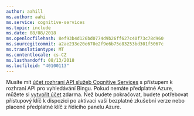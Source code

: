 ```yaml
---
author: aahill
ms.author: aahi
ms.service: cognitive-services
ms.topic: include
ms.date: 08/08/2018
ms.openlocfilehash: 8ef93b4d126bd0774d9b26ff627c40f73c78d960
ms.sourcegitcommit: a2ae233e20e670e2f9e6b75e83253bd301f5067c
ms.translationtype: MT
ms.contentlocale: cs-CZ
ms.lasthandoff: 08/13/2018
ms.locfileid: "40100113"
---
```

Musíte mít [účet rozhraní API služeb Cognitive Services](https://docs.microsoft.com/azure/cognitive-services/cognitive-services-apis-create-account) s přístupem k rozhraní API pro vyhledávání Bingu. Pokud nemáte předplatné Azure, můžete si [vytvořit účet](https://azure.microsoft.com/try/cognitive-services/?api=bing-web-search-api) zdarma. Než budete pokračovat, budete potřebovat přístupový klíč k dispozici po aktivaci vaší bezplatné zkušební verze nebo placené předplatné klíč z řídicího panelu Azure.